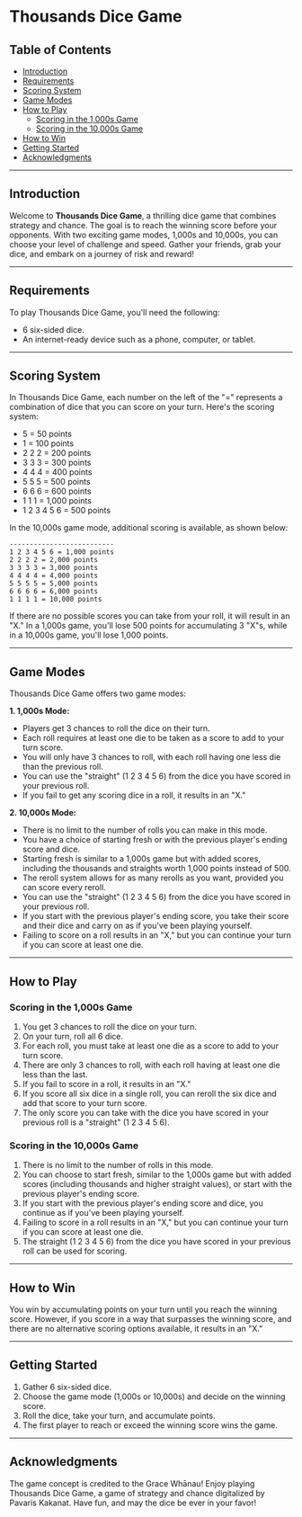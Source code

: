 # Thousands Dice Game

## Table of Contents
- [Introduction](#introduction)
- [Requirements](#requirements)
- [Scoring System](#scoring-system)
- [Game Modes](#game-modes)
- [How to Play](#how-to-play)
  - [Scoring in the 1,000s Game](#scoring-in-the-1000s-game)
  - [Scoring in the 10,000s Game](#scoring-in-the-10000s-game)
- [How to Win](#how-to-win)
- [Getting Started](#getting-started)
- [Acknowledgments](#acknowledgments)

---

## Introduction

Welcome to **Thousands Dice Game**, a thrilling dice game that combines strategy and chance. The goal is to reach the winning score before your opponents. With two exciting game modes, 1,000s and 10,000s, you can choose your level of challenge and speed. Gather your friends, grab your dice, and embark on a journey of risk and reward!

---

## Requirements

To play Thousands Dice Game, you'll need the following:

- 6 six-sided dice.
- An internet-ready device such as a phone, computer, or tablet.

---

## Scoring System

In Thousands Dice Game, each number on the left of the "=" represents a combination of dice that you can score on your turn. Here's the scoring system:

- 5 = 50 points
- 1 = 100 points
- 2 2 2 = 200 points
- 3 3 3 = 300 points
- 4 4 4 = 400 points
- 5 5 5 = 500 points
- 6 6 6 = 600 points
- 1 1 1 = 1,000 points
- 1 2 3 4 5 6 = 500 points

In the 10,000s game mode, additional scoring is available, as shown below:

```
--------------------------
1 2 3 4 5 6 = 1,000 points
2 2 2 2 = 2,000 points
3 3 3 3 = 3,000 points
4 4 4 4 = 4,000 points
5 5 5 5 = 5,000 points
6 6 6 6 = 6,000 points
1 1 1 1 = 10,000 points
```

If there are no possible scores you can take from your roll, it will result in an "X." In a 1,000s game, you'll lose 500 points for accumulating 3 "X"s, while in a 10,000s game, you'll lose 1,000 points.

---

## Game Modes

Thousands Dice Game offers two game modes:

**1. 1,000s Mode:**
- Players get 3 chances to roll the dice on their turn.
- Each roll requires at least one die to be taken as a score to add to your turn score.
- You will only have 3 chances to roll, with each roll having one less die than the previous roll.
- You can use the "straight" (1 2 3 4 5 6) from the dice you have scored in your previous roll.
- If you fail to get any scoring dice in a roll, it results in an "X."

**2. 10,000s Mode:**
- There is no limit to the number of rolls you can make in this mode.
- You have a choice of starting fresh or with the previous player's ending score and dice.
- Starting fresh is similar to a 1,000s game but with added scores, including the thousands and straights worth 1,000 points instead of 500.
- The reroll system allows for as many rerolls as you want, provided you can score every reroll.
- You can use the "straight" (1 2 3 4 5 6) from the dice you have scored in your previous roll.
- If you start with the previous player's ending score, you take their score and their dice and carry on as if you've been playing yourself.
- Failing to score on a roll results in an "X," but you can continue your turn if you can score at least one die.

---

## How to Play

### Scoring in the 1,000s Game

1. You get 3 chances to roll the dice on your turn.
2. On your turn, roll all 6 dice.
3. For each roll, you must take at least one die as a score to add to your turn score.
4. There are only 3 chances to roll, with each roll having at least one die less than the last.
5. If you fail to score in a roll, it results in an "X."
6. If you score all six dice in a single roll, you can reroll the six dice and add that score to your turn score.
7. The only score you can take with the dice you have scored in your previous roll is a "straight" (1 2 3 4 5 6).

### Scoring in the 10,000s Game

1. There is no limit to the number of rolls in this mode.
2. You can choose to start fresh, similar to the 1,000s game but with added scores (including thousands and higher straight values), or start with the previous player's ending score.
3. If you start with the previous player's ending score and dice, you continue as if you've been playing yourself.
4. Failing to score in a roll results in an "X," but you can continue your turn if you can score at least one die.
5. The straight (1 2 3 4 5 6) from the dice you have scored in your previous roll can be used for scoring.

---

## How to Win

You win by accumulating points on your turn until you reach the winning score. However, if you score in a way that surpasses the winning score, and there are no alternative scoring options available, it results in an "X."

---

## Getting Started

1. Gather 6 six-sided dice.
2. Choose the game mode (1,000s or 10,000s) and decide on the winning score.
3. Roll the dice, take your turn, and accumulate points.
4. The first player to reach or exceed the winning score wins the game.

---

## Acknowledgments

The game concept is credited to the Grace Whānau! Enjoy playing Thousands Dice Game, a game of strategy and chance digitalized by Pavaris Kakanat. Have fun, and may the dice be ever in your favor!


